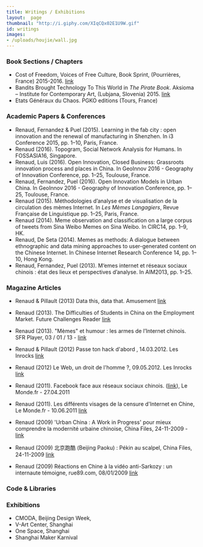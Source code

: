 ```yaml
---
title: Writings / Exhibitions
layout:  page
thumbnail: "http://i.giphy.com/XIqCQx02E1U9W.gif"
id: writings
images:
- /uploads/houjie/wall.jpg
---
```


### Book Sections / Chapters

* Cost of Freedom, Voices of Free Culture, Book Sprint, (Pourrières, France) 2015-2016. [link](http://costoffreedom.cc)
* Bandits Brought Technology To This World in *The Pirate Book*. Aksioma – Institute for Contemporary Art,
(Lubjana, Slovenia) 2015. [link](http://thepiratebook.net)
* Etats Généraux du Chaos. PGKO editions (Tours, France)

### Academic Papers & Conferences

* Renaud, Fernandez & Puel (2015). Learning in the fab city : open innovation and the
renewal of manufacturing in Shenzhen. In i3 Conference 2015, pp. 1–10, Paris, France.
* Renaud (2016). Topogram, Social Network Analysis for Humans. In FOSSASIA16, Singapore.
* Renaud, Luis (2016). Open Innovation, Closed Business: Grassroots innovation process and places in China. In GeoInnov 2016 - Geography of Innovation Conference, pp. 1–25, Toulouse, France.
* Renaud, Fernandez, Puel (2016). Open Innovation Models in Urban China. In GeoInnov 2016 - Geography of Innovation Conference, pp. 1–25, Toulouse, France.
* Renaud (2015). Méthodologies d’analyse et de visualisation de la circulation des mèmes Internet. In *Les Mèmes Langagiers*, Revue Française de Linguistique pp. 1–25, Paris, France.
* Renaud (2014). Meme observation and classification on a large corpus of tweets from Sina Weibo Memes on Sina Weibo. In CIRC14, pp. 1–9, HK.
* Renaud, De Seta (2014). Memes as methods: A dialogue between ethnographic and data mining approaches to user-generated content on the Chinese Internet. In Chinese Internet Research Conference 14, pp. 1–10, Hong Kong.
* Renaud, Fernandez, Puel (2013). M‘emes internet et réseaux sociaux chinois : état des lieux et perspectives d’analyse. In AIM2013, pp. 1–25.

### Magazine Articles

* Renaud & Pillault (2013) Data this, data that. Amusement [link](/uploads/writings/Amusement.jpg)

* Renaud (2013). The Difficulties of Students in China on the Employment Market. Future Challenges Reader [link](/uploads/writings/FutureChallenges+Reader+Work+in+the+Developing+World)

* Renaud (2013). "Mèmes" et humour : les armes de l’Internet chinois. SFR Player, 03 / 01 / 13 - [link](http://www.sfr.com/les-mondes-numeriques/sfr-player/01032013-1148-players-memes-et-humour-les-armes-de-linternet-chinois)
* Renaud & Pillault (2012) Passe ton hack d'abord , 14.03.2012. Les Inrocks [link](/uploads/writings/hackdabord.jpg)
* Renaud  (2012) Le Web, un droit de l'homme ?, 09.05.2012. Les Inrocks [link](/uploads/writings/W3C-conf-article.jpg)
* Renaud (2011). Facebook face aux réseaux sociaux chinois. ([link](http://www.lemonde.fr/technologies/article/2011/04/27/facebook-face-aux-reseaux-sociaux-chinois_1513168_651865.html)), Le Monde.fr - 27.04.2011
* Renaud (2011). Les différents visages de la censure d'Internet en Chine, Le Monde.fr - 10.06.2011 [link](http://www.lemonde.fr/week-end/article/2011/06/10/les-differents-visages-de-la-censure-d-internet-en-chine_1534205_1477893.html)
* Renaud (2009) 'Urban China : A Work in Progress' pour mieux comprendre la modernité urbaine chinoise, China Files, 24-11-2009 -  [link](http://www.china-files.com/fr/link/4356/urban-china%C2%A0-a-work-in-progress-pour-mieux-comprendre-la-modernite-urbaine-chinoise)
* Renaud (2009) 北京跑酷 (Beijing Paoku) : Pékin au scalpel, China Files, 24-11-2009  [link](http://www.china-files.com/fr/link/4367/%E5%8C%97%E4%BA%AC%E8%B7%91%E9%85%B7-beijing-paoku%C2%A0-pekin-au-scalpel)
* Renaud (2009) Réactions en Chine à la vidéo anti-Sarkozy : un internaute témoigne, rue89.com, 08/01/2009
[link](http://rue89.nouvelobs.com/chinatown/2009/01/08/reactions-en-chine-a-la-video-anti-sarkozy-un-internaute-temoigne-82720)


### Code & Libraries


### Exhibitions

* CMODA, Beijing Design Week,
* V-Art Center, Shanghai
* One Space, Shanghai
* Shanghai Maker Karnival
